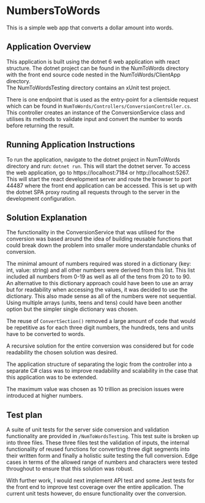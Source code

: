 # NumbersToWords
This is a simple web app that converts a dollar amount into words. 

## Application Overview
This application is built using the dotnet 6 web application with react structure. The dotnet project can be found in the NumToWords directory with the front end source code nested in the NumToWords/ClientApp directory.  
The NumToWordsTesting directory contains an xUnit test project.

There is one endpoint that is used as the entry-point for a clientside request which can be found in `NumToWords/Controllers/ConversionController.cs`. This controller creates an instance of the ConversionService class and utilises its methods to validate input and convert the number to words before returning the result.

## Running Application Instructions
To run the application, navigate to the dotnet project in NumToWords directory and run: `dotnet run`.
This will start the dotnet server. To access the web application, go to https://localhost:7184 or http://localhost:5267. This will start the react development server and route the browser to port 44487 where the front end application can be accessed. This is set up with the dotnet SPA proxy routing all requests through to the server in the development configuration.  


## Solution Explanation
The functionality in the ConversionService that was utilised for the conversion was based around the idea of building reusable functions that could break down the problem into smaller more understandable chunks of conversion. 

The minimal amount of numbers required was stored in a dictionary (key: int, value: string) and all other numbers were derived from this list. This list included all numbers from 0-19 as well as all of the tens from 20 to to 90. An alternative to this dictionary approach could have been to use an array but for readability when accessing the values, it was decided to use the dictionary. This also made sense as all of the numbers were not sequential. Using multiple arrays (units, teens and tens) could have been another option but the simpler single dictionary was chosen.

The reuse of `ConvertSection()` removed a large amount of code that would be repetitive as for each three digit numbers, the hundreds, tens and units have to be converted to words.

A recursive solution for the entire conversion was considered but for code readability the chosen solution was desired. 

The application structure of separating the logic from the controller into a separate C# class was to improve readability and scalability in the case that this application was to be extended.

The maximum value was chosen as 10 trillion as precision issues were introduced at higher numbers.

## Test plan
A suite of unit tests for the server side conversion and validation functionality are provided in `/NumToWordsTesting`. This test suite is broken up into three files.
These three files test the validation of inputs, the internal functionality of reused functions for converting three digit segments into their written form and finally a holistic suite testing the full conversion.
Edge cases in terms of the allowed range of numbers and characters were tested throughout to ensure that this solution was robust.

With further work, I would next implement API test and some Jest tests for the front end to improve test coverage over the entire application. The current unit tests however, do ensure functionality over the conversion.
